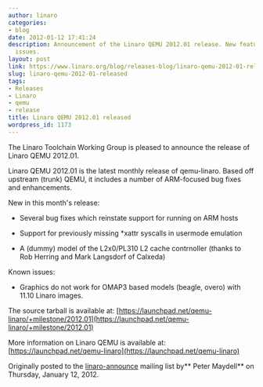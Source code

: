 ```yaml
---
author: linaro
categories:
- blog
date: 2012-01-12 17:41:24
description: Announcement of the Linaro QEMU 2012.01 release. New features and known
  issues.
layout: post
link: https://www.linaro.org/blog/releases-blog/linaro-qemu-2012-01-released/
slug: linaro-qemu-2012-01-released
tags:
- Releases
- Linaro
- qemu
- release
title: Linaro QEMU 2012.01 released
wordpress_id: 1173
---
```


The Linaro Toolchain Working Group is pleased to announce the release of Linaro QEMU 2012.01.

Linaro QEMU 2012.01 is the latest monthly release of qemu-linaro. Based off upstream (trunk) QEMU, it includes a number of ARM-focused bug fixes and enhancements.

New in this month's release:

  * Several bug fixes which reinstate support for running on ARM hosts


  * Support for previously missing \*xattr syscalls in usermode emulation


  * A (dummy) model of the L2x0/PL310 L2 cache contrnoller (thanks to Rob Herring and Mark Langsdorf of Calxeda)

Known issues:


  * Graphics do not work for OMAP3 based models (beagle, overo) with 11.10 Linaro images.

The source tarball is available at:
[https://launchpad.net/qemu-linaro/+milestone/2012.01](https://launchpad.net/qemu-linaro/+milestone/2012.01)

More information on Linaro QEMU is available at:
[https://launchpad.net/qemu-linaro](https://launchpad.net/qemu-linaro)

Originally posted to the [linaro-announce](http://lists.linaro.org/pipermail/linaro-toolchain/2012-January/002017.html) mailing list by** Peter Maydell** on Thursday, January 12, 2012.